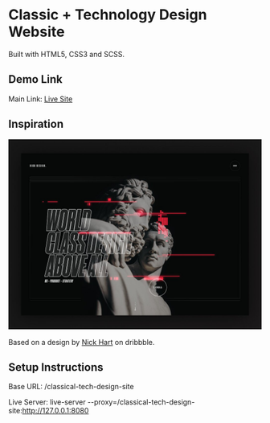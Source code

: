 # Classic + Technology Design Website

Built with HTML5, CSS3 and SCSS.

## Demo Link

Main Link:
[Live Site](https://brandonwingerair.github.io/classical-tech-design-site/)

## Inspiration

![site hero design by nick hart](/images/site-hero-design-by-nick-hart.jpg)

Based on a design by [Nick Hart](https://dribbble.com/nickhart) on dribbble.

## Setup Instructions

Base URL: /classical-tech-design-site

Live Server:
live-server --proxy=/classical-tech-design-site:http://127.0.0.1:8080